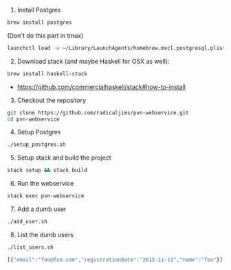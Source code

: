 1. Install Postgres

  ```bash
  brew install postgres
  ```

  (Don't do this part in tmux)
  ```bash
  launchctl load -w ~/Library/LaunchAgents/homebrew.mxcl.postgresql.plist
  ```

2. Download stack (and maybe Haskell for OSX as well):

  ```bash
  brew install haskell-stack
  ```

  * https://github.com/commercialhaskell/stack#how-to-install

3. Checkout the repository

  ```bash
  git clone https://github.com/radicaljims/pvn-webservice.git
  cd pvn-webservice
  ```

4. Setup Postgres

  ```bash
  ./setup_postgres.sh
  ```

5. Setup stack and build the project

  ```bash
  stack setup && stack build
  ```

6. Run the webservice

  ```bash
  stack exec pvn-webservice
  ```

7. Add a dumb user

  ```bash
  ./add_user.sh
  ```

8. List the dumb users

  ```bash
  ./list_users.sh
  ```

```javascript
[{"email":"foo@foo.com","registrationDate":"2015-11-11","name":"foo"}]
```


